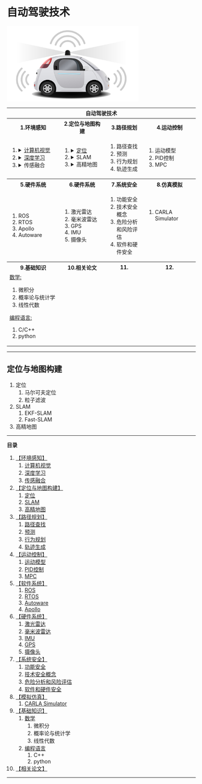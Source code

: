 # 自动驾驶技术

<p align="left" ><img height="200" src="/imgs/selfdriving.png"/></p>

<table>
<tr><th colspan="4">自动驾驶技术</th></tr>
<tr><th width="250">1.环境感知</th><th width="250">2.定位与地图构建</th><th width="250">3.路径规划</th><th width="250">4.运动控制</th></tr>
<tr>
<td><ol>
    <li><details>
    <summary><a href="#cv">计算机视觉</a></summary><p><ol>
    <li>相机标定</li>
    <li>梯度和颜色空间</li>
    <li>深度学习和计算机视觉</li>
    <li>支持向量机</li>
    <li>决策树</li>
    <li>目标检测</li>
    <li><i>车道寻找项目</i></li>
    <li><i>车辆检测和追踪项目</i></li></ol></p>
    </details></li>
    <li><details>
    <summary><a href="#dl">深度学习</a></summary><p><ol>
    <li>神经网络基础</li>
    <li>线性回归</li>
    <li>线性分类</li>
    <li>深度神经网络</li>
    <li>卷积神经网络</li>
    <li>TensorFlow</li>
    <li>LeNet</li>
    <li>Keras</li>
    </ol></p>
    </details></li>
    <li><details> 
    <summary>传感融合</summary><p><ol>
    <li></li>
    <li></li></ol></p>
    </details></li>
    </ol>
    </td>    
<td><ol>
    <li><details>
    <summary><a href="#loc">定位</a></summary><p><ol>
    <li>马尔可夫定位</li>
    <li>粒子滤波</li></ol></p>
    </details></li>
    <li><details>
    <summary>SLAM</summary><p><ol>
    <li>EKF-SLAM</li>
    <li>Fast-SLAM</li></ol></p>
    </details></li>
    <li><details> 
    <summary>高精地图</summary><p><ol>
    <li></li>
    <li></li></ol></p>
    </details></li>
    </ol>
    </td>
<td><ol><li>路径查找</li><li>预测</li><li>行为规划</li><li>轨迹生成</li></ol></td>
<td><ol><li>运动模型</li><li>PID控制</li><li>MPC</li></ol></td>

</tr>
<tr><th width="250">5.硬件系统</th><th width="250">6.硬件系统</th><th width="250">7.系统安全</th><th width="250">8.仿真模拟</th></tr>
<tr>
<td><ol><li>ROS</li><li>RTOS</li><li>Apollo</li><li>Autoware</li></ol></td>
<td><ol><li>激光雷达</li><li>毫米波雷达</li><li>GPS</li><li>IMU</li><li>摄像头</li></ol></td>
<td><ol><li>功能安全</li><li>技术安全概念</li><li>危险分析和风险评估</li><li>软件和硬件安全</li></ol></td>
<td><ol><li>CARLA Simulator</li></ol><img height="50"/></td>

</tr>


</tr>
<tr><th width="250">9.基础知识</th><th width="250">10.相关论文</th><th width="250">11.</th><th width="250">12.</th></tr>
<tr>
<td><u>数学:</u><ol><li>微积分</li><li>概率论与统计学</li><li>线性代数</li></ol>
    <u>编程语言:</u><ol><li>C/C++</li><li>python</li></ol></td>

</tr>

</table>

----------



## 定位与地图构建
1. 定位<a id="loc"></a>
   1. 马尔可夫定位
   2. 粒子滤波
2. SLAM
   1. EKF-SLAM
   2. Fast-SLAM
3. 高精地图

-----------

**目录**
1. [【环境感知】](#perception)
   1. [计算机视觉](#cv)
   2. [深度学习](#deepl)
   3. [传感融合](#fusion)
2. [【定位与地图构建】](#lm)
   1. [定位](#localization)
   2. [SLAM](#slam)
   3. [高精地图](#hdmap)
3. [【路径规划】](#pathplan)
   1. [路径查找](#)
   2. [预测](#)
   3. [行为规划](#)
   4. [轨迹生成](#)
4. [【运动控制】](#motioncontrol)
   1. [运动模型](#model)
   2. [PID控制](#pid)
   3. [MPC](#mpc)
5. [【软件系统】](#software)
   1. [ROS](#ros)
   2. [RTOS](#rtos)
   3. [Autoware](#)
   4. [Apollo](#apollo)
6. [【硬件系统】](#hardware)
   1. [激光雷达](#)
   2. [毫米波雷达](#)
   3. [IMU](#)
   4. [GPS](#)
   5. [摄像头](#)
7. [【系统安全】](#safety)
   1. [功能安全](#)
   2. [技术安全概念](#)
   3. [危险分析和风险评估](#)
   4. [软件和硬件安全](#)
8. [【模拟仿真】](#simulator)
   1. [CARLA Simulator](#carla)
9. [【基础知识】](#basics)
   1. [数学](#math)
      1. 微积分
      2. 概率论与统计学
      3. 线性代数
   2. [编程语言](#prolan)
      1. C++
      2. python
10. [【相关论文】](#paper)
     
    

---------------------



